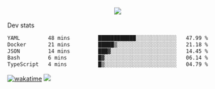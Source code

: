 <h3 align="center">
  <a href="https://github.com/spoopy2023">
      <img src="https://github-profile-trophy.vercel.app/?username=Spoopy2023&no-bg=true&no-frame=true">
  </a>
</h3>

Dev stats
<!--START_SECTION:waka-->

```txt
YAML         48 mins         ████████████░░░░░░░░░░░░░   47.99 %
Docker       21 mins         █████▒░░░░░░░░░░░░░░░░░░░   21.18 %
JSON         14 mins         ███▓░░░░░░░░░░░░░░░░░░░░░   14.45 %
Bash         6 mins          █▓░░░░░░░░░░░░░░░░░░░░░░░   06.14 %
TypeScript   4 mins          █▒░░░░░░░░░░░░░░░░░░░░░░░   04.79 %
```

<!--END_SECTION:waka-->
[![wakatime](https://wakatime.com/badge/user/018ece4c-ff65-47b1-86a2-26e4e720c978.svg)](https://wakatime.com/@mac_g)
<img src="https://camo.githubusercontent.com/935c1e1091fb0ce9d975d06263ed4bc014721cd7e52b557f59b07c85da01afe3/68747470733a2f2f6b6f6d617265762e636f6d2f67687076632f3f757365726e616d653d5843726166744d616e3532266c6162656c3d566965777326636f6c6f723d626c7565267374796c653d706c6173746963">

